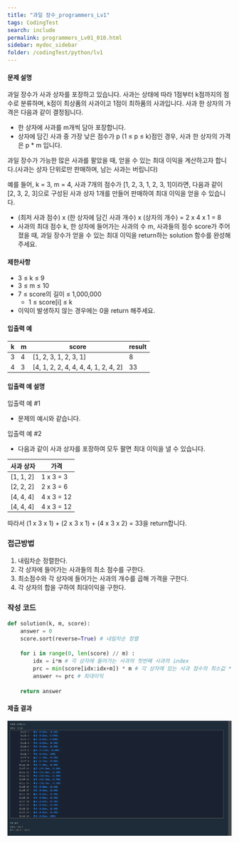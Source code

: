 ```yaml
---
title: "과일 장수_programmers_Lv1"
tags: CodingTest
search: include
permalink: programmers_Lv01_010.html
sidebar: mydoc_sidebar
folder: /codingTest/python/lv1
---
```



#### 문제 설명 <br>

과일 장수가 사과 상자를 포장하고 있습니다. 사과는 상태에 따라 1점부터 k점까지의 점수로 분류하며, k점이 최상품의 사과이고 1점이 최하품의 사과입니다. 사과 한 상자의 가격은 다음과 같이 결정됩니다.

- 한 상자에 사과를 m개씩 담아 포장합니다.
- 상자에 담긴 사과 중 가장 낮은 점수가 p (1 ≤ p ≤ k)점인 경우, 사과 한 상자의 가격은 p * m 입니다.

과일 장수가 가능한 많은 사과를 팔았을 때, 얻을 수 있는 최대 이익을 계산하고자 합니다.(사과는 상자 단위로만 판매하며, 남는 사과는 버립니다)

예를 들어, k = 3, m = 4, 사과 7개의 점수가 [1, 2, 3, 1, 2, 3, 1]이라면, 다음과 같이 [2, 3, 2, 3]으로 구성된 사과 상자 1개를 만들어 판매하여 최대 이익을 얻을 수 있습니다.

- (최저 사과 점수) x (한 상자에 담긴 사과 개수) x (상자의 개수) = 2 x 4 x 1 = 8
- 사과의 최대 점수 k, 한 상자에 들어가는 사과의 수 m, 사과들의 점수 score가 주어졌을 때, 과일 장수가 얻을 수 있는 최대 이익을 return하는 solution 함수를 완성해주세요.

#### 제한사항 <br>

- 3 ≤ k ≤ 9
- 3 ≤ m ≤ 10
- 7 ≤ score의 길이 ≤ 1,000,000
    - 1 ≤ score[i] ≤ k
- 이익이 발생하지 않는 경우에는 0을 return 해주세요.


#### 입출력 예 <br>
  
k|	m|	score|	result
---|---|---|---
3|	4|	[1, 2, 3, 1, 2, 3, 1]|	8
4|	3|	[4, 1, 2, 2, 4, 4, 4, 4, 1, 2, 4, 2]|	33

#### 입출력 예 설명 <br>

입출력 예 #1
- 문제의 예시와 같습니다.

입출력 예 #2
- 다음과 같이 사과 상자를 포장하여 모두 팔면 최대 이익을 낼 수 있습니다.

사과 상자|	가격
---|---
[1, 1, 2]|	1 x 3 = 3
[2, 2, 2]|	2 x 3 = 6
[4, 4, 4]|	4 x 3 = 12
[4, 4, 4]|	4 x 3 = 12

따라서 (1 x 3 x 1) + (2 x 3 x 1) + (4 x 3 x 2) = 33을 return합니다.

### 접근방법 <br>

1. 내림차순 정렬한다.
2. 각 상자에 들어가는 사과들의 최소 점수를 구한다.
3. 최소점수와 각 상자에 들어가는 사과의 개수를 곱해 가격을 구한다.
4. 각 상자의 합을 구하여 최대이익을 구한다.

### 작성 코드 <br>

```python
def solution(k, m, score):
    answer = 0
    score.sort(reverse=True) # 내림차순 정렬
    
    for i in range(0, len(score) // m) :
        idx = i*m # 각 상자에 들어가는 사과의 첫번째 사과의 index
        prc = min(score[idx:idx+m]) * m # 각 상자에 있는 사과 점수의 최소값 * 개수
        answer += prc # 최대이익
    
    return answer
```

#### 제출 결과

![제출 결과](\images\programmers_Lv01_010.png)





